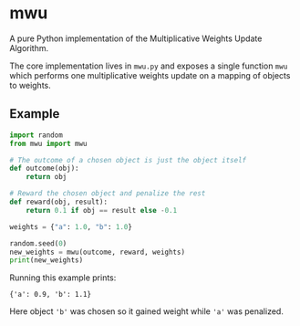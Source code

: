 # mwu
A pure Python implementation of the Multiplicative Weights Update Algorithm.

The core implementation lives in `mwu.py` and exposes a single function
`mwu` which performs one multiplicative weights update on a mapping of
objects to weights.

## Example

```python
import random
from mwu import mwu

# The outcome of a chosen object is just the object itself
def outcome(obj):
    return obj

# Reward the chosen object and penalize the rest
def reward(obj, result):
    return 0.1 if obj == result else -0.1

weights = {"a": 1.0, "b": 1.0}

random.seed(0)
new_weights = mwu(outcome, reward, weights)
print(new_weights)
```

Running this example prints:

```
{'a': 0.9, 'b': 1.1}
```

Here object `'b'` was chosen so it gained weight while `'a'` was penalized.

